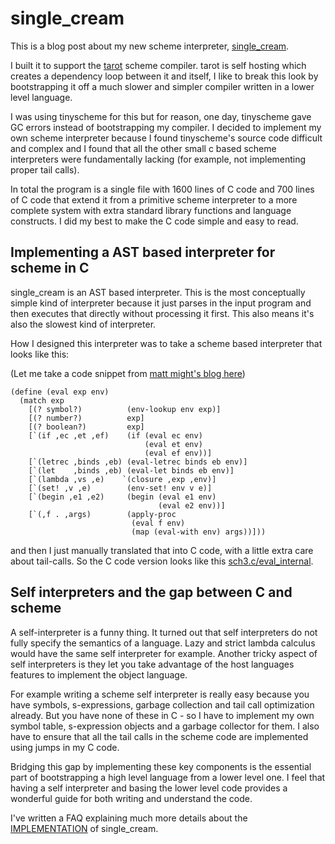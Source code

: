 # single_cream

This is a blog post about my new scheme interpreter, [single_cream](https://github.com/rain-1/single_cream).

I built it to support the [tarot](/scheme-9) scheme compiler. tarot is self hosting which creates a dependency loop between it and itself, I like to break this look by bootstrapping it off a much slower and simpler compiler written in a lower level language.

I was using tinyscheme for this but for reason, one day, tinyscheme gave GC errors instead of bootstrapping my compiler. I decided to implement my own scheme interpreter because I found tinyscheme's source code difficult and complex and I found that all the other small c based scheme interpreters were fundamentally lacking (for example, not implementing proper tail calls).

In total the program is a single file with 1600 lines of C code and 700 lines of C code that extend it from a primitive scheme interpreter to a more complete system with extra standard library functions and language constructs. I did my best to make the C code simple and easy to read.

## Implementing a AST based interpreter for scheme in C

single_cream is an AST based interpreter. This is the most conceptually simple kind of interpreter because it just parses in the input program and then executes that directly without processing it first. This also means it's also the slowest kind of interpreter.

How I designed this interpreter was to take a scheme based interpreter that looks like this:

(Let me take a code snippet from [matt might's blog here](http://matt.might.net/articles/implementing-a-programming-language/))

```
(define (eval exp env)
  (match exp
    [(? symbol?)          (env-lookup env exp)]
    [(? number?)          exp]
    [(? boolean?)         exp]
    [`(if ,ec ,et ,ef)    (if (eval ec env)
                              (eval et env)
                              (eval ef env))]
    [`(letrec ,binds ,eb) (eval-letrec binds eb env)]
    [`(let    ,binds ,eb) (eval-let binds eb env)]
    [`(lambda ,vs ,e)    `(closure ,exp ,env)]
    [`(set! ,v ,e)        (env-set! env v e)]
    [`(begin ,e1 ,e2)     (begin (eval e1 env)
                                 (eval e2 env))]
    [`(,f . ,args)        (apply-proc
                           (eval f env) 
                           (map (eval-with env) args))]))
```

and then I just manually translated that into C code, with a little extra care about tail-calls. So the C code version looks like this [sch3.c/eval_internal](https://github.com/rain-1/single_cream/blob/master/src/sch3.c#L991).

## Self interpreters and the gap between C and scheme

A self-interpreter is a funny thing. It turned out that self interpreters do not fully specify the semantics of a language. Lazy and strict lambda calculus would have the same self interpreter for example. Another tricky aspect of self interpreters is they let you take advantage of the host languages features to implement the object language.

For example writing a scheme self interpreter is really easy because you have symbols, s-expressions, garbage collection and tail call optimization already. But you have none of these in C - so I have to implement my own symbol table, s-expression objects and a garbage collector for them. I also have to ensure that all the tail calls in the scheme code are implemented using jumps in my C code.

Bridging this gap by implementing these key components is the essential part of bootstrapping a high level language from a lower level one. I feel that having a self interpreter and basing the lower level code provides a wonderful guide for both writing and understand the code.

I've written a FAQ explaining much more details about the [IMPLEMENTATION](https://github.com/rain-1/single_cream/blob/master/doc/IMPLEMENTATION.md) of single_cream.

